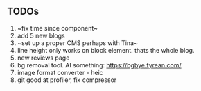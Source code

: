## TODOs

1. ~fix time since component~
2. add 5 new blogs
3. ~set up a proper CMS perhaps with Tina~
4. line height only works on block element. thats the whole blog.
5. new reviews page
6. bg removal tool. AI something: https://bgbye.fyrean.com/
7. image format converter - heic
8. git good at profiler, fix compressor
